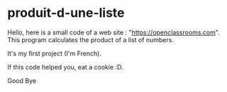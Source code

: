 # produit-d-une-liste

Hello, here is a small code of a web site : "https://openclassrooms.com".
This program calculates the product of a list of numbers.

It's my first project (I'm French).

If this code helped you, eat a cookie :D.

Good Bye
